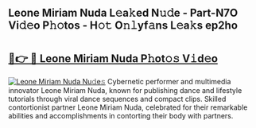 ## Leone Miriam Nuda L𝚎a𝚔ed N𝚞𝚍e - Part-N7O Vi𝚍𝚎o P𝚑𝚘tos - H𝚘𝚝 O𝚗𝚕yf𝚊ns L𝚎a𝚔s ep2ho

# <h2><a href="http://kf6p7j0.oniu.top/?m=Leone+Miriam+Nuda">🔗👉 🔴 Leone Miriam Nuda P𝚑ot𝚘𝚜 V𝚒d𝚎o</a></h2>

[![Leone Miriam Nuda Nu𝚍e𝚜](https://i.imgur.com/0qMVB7G.gif)](http://kf6p7j0.oniu.top/?m=Leone+Miriam+Nuda)
Cybernetic performer and multimedia innovator Leone Miriam Nuda, known for publishing dance and lifestyle tutorials through viral dance sequences and compact clips. Skilled contortionist partner Leone Miriam Nuda, celebrated for their remarkable abilities and accomplishments in contorting their body with partners.  
